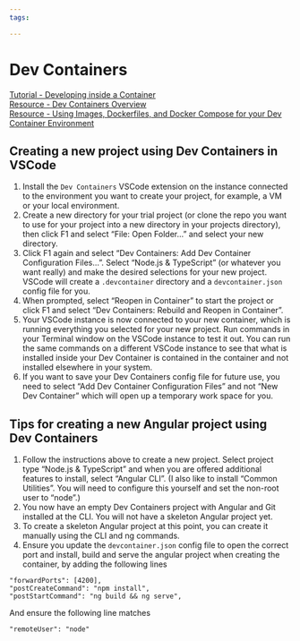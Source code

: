```yaml
---
tags:

---
```

# Dev Containers

[Tutorial - Developing inside a Container](https://code.visualstudio.com/docs/devcontainers/containers)  
[Resource - Dev Containers Overview](https://containers.dev/overview)  
[Resource - Using Images, Dockerfiles, and Docker Compose for your Dev Container Environment](https://containers.dev/guide/dockerfile)  

## Creating a new project using Dev Containers in VSCode

1. Install the `Dev Containers` VSCode extension on the instance connected to the environment you want to create your project, for example, a VM or your local environment.
2. Create a new directory for your trial project (or clone the repo you want to use for your project into a new directory in your projects directory), then click F1 and select “File: Open Folder…” and select your new directory. 
3. Click F1 again and select “Dev Containers: Add Dev Container Configuration Files…”. Select “Node.js & TypeScript” (or whatever you want really) and make the desired selections for your new project. VSCode will create a `.devcontainer` directory and a `devcontainer.json` config file for you. 
4. When prompted, select “Reopen in Container” to start the project or click F1 and select “Dev Containers: Rebuild and Reopen in Container”.
5. Your VSCode instance is now connected to your new container, which is running everything you selected for your new project. Run commands in your Terminal window on the VSCode instance to test it out. You can run the same commands on a different VSCode instance to see that what is installed inside your Dev Container is contained in the container and not installed elsewhere in your system.
6. If you want to save your Dev Containers config file for future use, you need to select “Add Dev Container Configuration Files” and not “New Dev Container” which will open up a temporary work space for you.

## Tips for creating a new Angular project using Dev Containers

1. Follow the instructions above to create a new project. Select project type “Node.js & TypeScript” and when you are offered additional features to install, select “Angular CLI”. (I also like to install “Common Utilities”. You will need to configure this yourself and set the non-root user to “node”.)
2. You now have an empty Dev Containers project with Angular and Git installed at the CLI. You will not have a skeleton Angular project yet. 
3. To create a skeleton Angular project at this point, you can create it manually using the CLI and ng commands.
4. Ensure you update the `devcontainer.json` config file to open the correct port and install, build and serve the angular project when creating the container, by adding the following lines
```
"forwardPorts": [4200],
"postCreateCommand": "npm install",
"postStartCommand": "ng build && ng serve",
```
And ensure the following line matches
```
"remoteUser": "node"
```
